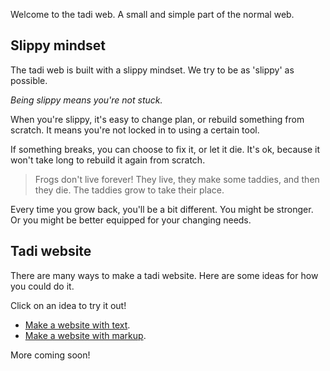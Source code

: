 Welcome to the tadi web. A small and simple part of the normal web.

## Slippy mindset

The tadi web is built with a slippy mindset. We try to be as 'slippy' as possible.

*Being slippy means you're not stuck.*

When you're slippy, it's easy to change plan, or rebuild something from scratch. It means you're not locked in to using a certain tool.

If something breaks, you can choose to fix it, or let it die. It's ok, because it won't take long to rebuild it again from scratch.

> Frogs don't live forever! They live, they make some taddies, and then they die. The taddies grow to take their place.

Every time you grow back, you'll be a bit different. You might be stronger. Or you might be better equipped for your changing needs.

## Tadi website

There are many ways to make a tadi website. Here are some ideas for how you could do it.

Click on an idea to try it out!

* [Make a website with text](text.txt).
* [Make a website with markup](/).

More coming soon!
